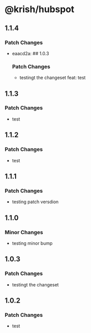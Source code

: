 # @krish/hubspot

## 1.1.4

### Patch Changes

- eaacd2a: ## 1.0.3

  ### Patch Changes

  - testingt the changeset
    feat: test

## 1.1.3

### Patch Changes

- test

## 1.1.2

### Patch Changes

- test

## 1.1.1

### Patch Changes

- testing patch versdion

## 1.1.0

### Minor Changes

- testing minor bump

## 1.0.3

### Patch Changes

- testingt the changeset

## 1.0.2

### Patch Changes

- test
